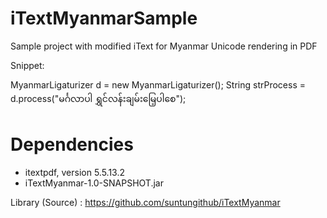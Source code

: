 # iTextMyanmarSample
Sample project with modified iText for Myanmar Unicode rendering in PDF


Snippet:

  MyanmarLigaturizer d = new MyanmarLigaturizer();
  String strProcess = d.process("မင်္ဂလာပါ ရွှင်လန်းချမ်းမြေ့ပါစေ");

# Dependencies

- itextpdf, version 5.5.13.2
- iTextMyanmar-1.0-SNAPSHOT.jar

Library (Source) : https://github.com/suntungithub/iTextMyanmar
